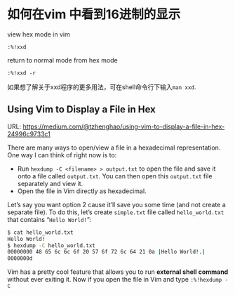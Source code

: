 # 如何在vim 中看到16进制的显示

view hex mode in vim

```vim
:%!xxd
```

return to normal mode from hex mode

```vim
:%!xxd -r
```

如果想了解关于xxd程序的更多用法，可在shell命令行下输入`man xxd`.

## Using Vim to Display a File in Hex

URL: https://medium.com/@tzhenghao/using-vim-to-display-a-file-in-hex-24996c9733c1

There are many ways to open/view a file in a hexadecimal representation. One way I can think of right now is to:

- Run `hexdump -C <filename> > output.txt` to open the file and save it onto a file called `output.txt`. You can then open this `output.txt` file separately and view it.
- Open the file in Vim directly as hexadecimal.

Let’s say you want option 2 cause it’ll save you some time (and not create a separate file). To do this, let’s create `simple.txt` file called `hello_world.txt` that contains “`Hello World!`”:

```bash
$ cat hello_world.txt
Hello World!
$ hexdump -C hello_world.txt
00000000 48 65 6c 6c 6f 20 57 6f 72 6c 64 21 0a |Hello World!.|
0000000d
```

Vim has a pretty cool feature that allows you to run **external shell command** without ever exiting it. Now if you open the file in Vim and type `:%!hexdump -C`